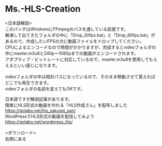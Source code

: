 # Ms.-HLS-Creation
<日本語解説><br>
このパッチはWindowsにFFmpegのパスを通している前提です。<br>
解凍して出てきたフォルダの中に「Drop_30fps.bat」と「Drop_60fps.bat」があるので、作成したいFPSの方に動画ファイルをドロップしてください。<br>
CPUによるエンコードなので時間がかかりますが、完成するとvideoフォルダの中にmaster.m3u8と240p～1080pまでの動画がエンコードされます。<br>
アダプティブ・ビットレートに対応しているので、master.m3u8を使用してもらえるといい感じになります。<br>
<br>
videoフォルダの中は相対パスになっているので、そのまま移動させて貰えればどこでも再生できます。<br>
videoフォルダの名前を変えてもOKです。<br>

日本語ですが解説記事があります。<br>
簡単にHLS形式の動画を作れる「HLS作成さん」を配布しました<br>
https://golabo.net/hls_sakusei_san/<br>
WordPressでHLS形式の動画を配信してみよう<br>
https://golabo.net/wordpress_hls/<br>
<br>
<ダウンロード><br>
右側にある

